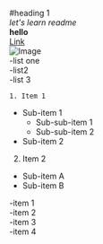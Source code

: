 #heading 1  
_let's learn readme_  
**hello**  
[Link](https://www.apple.com/in/shop/buy-mac/macbook-air)  
![Image](http://www.modernthrill.com/wp-content/uploads/2015/06/Mangoes.jpg)  
-list one  
  -list2  
    -list 3  

    1. Item 1
  - Sub-item 1
     - Sub-sub-item 1
     - Sub-sub-item 2
   - Sub-item 2
  2. Item 2
   - Sub-item A
   - Sub-item B

  -item 1  
    -item 2  
      -item 3  
    -item 4  

